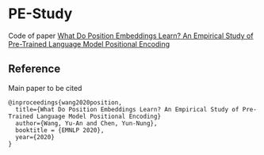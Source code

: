 # PE-Study
Code of paper [What Do Position Embeddings Learn? An Empirical Study of Pre-Trained Language Model Positional Encoding](https://arxiv.org/abs/2010.04903)

## Reference
Main paper to be cited
```
@inproceedings{wang2020position,
  title={What Do Position Embeddings Learn? An Empirical Study of Pre-Trained Language Model Positional Encoding}
  author={Wang, Yu-An and Chen, Yun-Nung},
  booktitle = {EMNLP 2020},
  year={2020}
}
```
